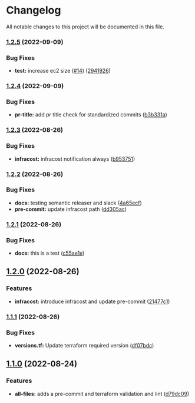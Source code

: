 # Changelog

All notable changes to this project will be documented in this file.

### [1.2.5](https://github.com/stuxcd/terraform-aws-eks/compare/v1.2.4...v1.2.5) (2022-09-09)


### Bug Fixes

* **test:** increase ec2 size ([#14](https://github.com/stuxcd/terraform-aws-eks/issues/14)) ([2941926](https://github.com/stuxcd/terraform-aws-eks/commit/2941926669827349a14e12b4df3929546c555330))

### [1.2.4](https://github.com/stuxcd/terraform-aws-eks/compare/v1.2.3...v1.2.4) (2022-09-09)


### Bug Fixes

* **pr-title:** add pr title check for standardized commits ([b3b331a](https://github.com/stuxcd/terraform-aws-eks/commit/b3b331a56308c5d69f571f0a3eaf7c456e5ffcb3))

### [1.2.3](https://github.com/stuxcd/terraform-aws-eks/compare/v1.2.2...v1.2.3) (2022-08-26)


### Bug Fixes

* **infracost:** infracost notification always ([b953751](https://github.com/stuxcd/terraform-aws-eks/commit/b953751984fae6b1f35be8cfb46d22cff059e6a0))

### [1.2.2](https://github.com/stuxcd/terraform-aws-eks/compare/v1.2.1...v1.2.2) (2022-08-26)


### Bug Fixes

* **docs:** testing semantic releaser and slack ([4a65ecf](https://github.com/stuxcd/terraform-aws-eks/commit/4a65ecf75b992cbed9f15ebd749519c444b04087))
* **pre-commit:** update infracost path ([dd305ac](https://github.com/stuxcd/terraform-aws-eks/commit/dd305ac7872b5d84e0a23e14fd9426a9da862eb3))

### [1.2.1](https://github.com/stuxcd/terraform-aws-eks/compare/v1.2.0...v1.2.1) (2022-08-26)


### Bug Fixes

* **docs:** this is a test ([c55ae1e](https://github.com/stuxcd/terraform-aws-eks/commit/c55ae1ebccdeb3e1109db258323538ff8e7b8caa))

## [1.2.0](https://github.com/stuxcd/terraform-aws-eks/compare/v1.1.1...v1.2.0) (2022-08-26)


### Features

* **infracost:** introduce infracost and update pre-commit ([21477c1](https://github.com/stuxcd/terraform-aws-eks/commit/21477c103888f395fad3c8b0780ff6d64a0fc5b3))

### [1.1.1](https://github.com/stuxcd/terraform-aws-eks/compare/v1.1.0...v1.1.1) (2022-08-26)


### Bug Fixes

* **versions.tf:** Update terraform required version ([df07bdc](https://github.com/stuxcd/terraform-aws-eks/commit/df07bdc7dc0ade59a1952e0051f8ae539a35874b))

## [1.1.0](https://github.com/stuxcd/terraform-aws-eks/compare/v1.0.0...v1.1.0) (2022-08-24)


### Features

* **all-files:** adds a pre-commit and terraform validation and lint ([d79dc09](https://github.com/stuxcd/terraform-aws-eks/commit/d79dc09f2bafcb22b9a462e5f9284a72eea8f853))
